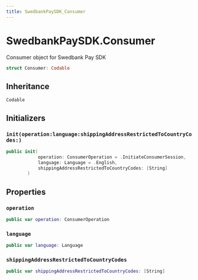 ```yaml
---
title: SwedbankPaySDK_Consumer
---
```

# SwedbankPaySDK.Consumer

Consumer object for Swedbank Pay SDK

``` swift
struct Consumer: Codable 
```

## Inheritance

`Codable`

## Initializers

### `init(operation:language:shippingAddressRestrictedToCountryCodes:)`

``` swift
public init(
            operation: ConsumerOperation = .InitiateConsumerSession,
            language: Language = .English,
            shippingAddressRestrictedToCountryCodes: [String]
        ) 
```

## Properties

### `operation`

``` swift
public var operation: ConsumerOperation
```

### `language`

``` swift
public var language: Language
```

### `shippingAddressRestrictedToCountryCodes`

``` swift
public var shippingAddressRestrictedToCountryCodes: [String]
```

